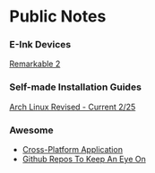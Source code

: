 # Public Notes

### E-Ink Devices
[Remarkable 2](/temando/Remarkable-2.md)

### Self-made Installation Guides
[Arch Linux Revised - Current 2/25](/temando/Arch-Linux-Installation-Revised.md)

### Awesome
- [Cross-Platform Application](/temando/Cross-Platform-Applications.md)
- [Github Repos To Keep An Eye On](/temando/Awesome-Github-Repos-To-Keep-An-Eye-On.md)

